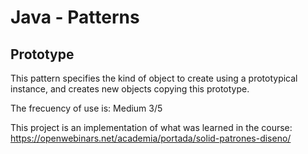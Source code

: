 # Java - Patterns
## Prototype

This pattern specifies the kind of object to create using a prototypical instance,
and creates new objects copying this prototype.

The frecuency of use is: Medium 3/5

This project is an implementation of what was learned in the course: https://openwebinars.net/academia/portada/solid-patrones-diseno/